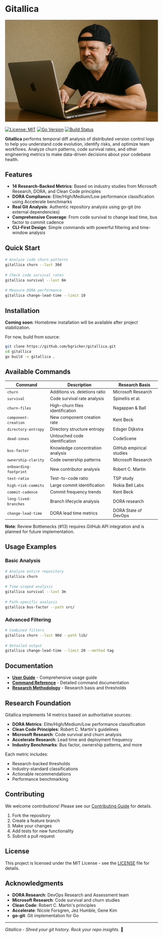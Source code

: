 # Gitallica

![Gitallica](docs/lars.png)

[![License: MIT](https://img.shields.io/badge/License-MIT-yellow.svg)](https://opensource.org/licenses/MIT)
[![Go Version](https://img.shields.io/badge/Go-1.21+-blue.svg)](https://golang.org/)
[![Build Status](https://img.shields.io/badge/Build-Passing-green.svg)](https://github.com/bgricker/gitallica)

**Gitallica** performs temporal diff analysis of distributed version control logs to help you understand code evolution, identify risks, and optimize team workflows. Analyze churn patterns, code survival rates, and other engineering metrics to make data-driven decisions about your codebase health.

## Features

- **14 Research-Backed Metrics**: Based on industry studies from Microsoft Research, DORA, and Clean Code principles
- **DORA Compliance**: Elite/High/Medium/Low performance classification using Accelerate benchmarks
- **Real Git Analysis**: Authentic repository analysis using go-git (no external dependencies)
- **Comprehensive Coverage**: From code survival to change lead time, bus factor to commit cadence
- **CLI-First Design**: Simple commands with powerful filtering and time-window analysis

## Quick Start

```bash
# Analyze code churn patterns
gitallica churn --last 30d

# Check code survival rates
gitallica survival --last 6m

# Measure DORA performance
gitallica change-lead-time --limit 10
```

## Installation

**Coming soon**: Homebrew installation will be available after project stabilization.

For now, build from source:
```bash
git clone https://github.com/bgricker/gitallica.git
cd gitallica
go build -o gitallica .
```

## Available Commands

| Command | Description | Research Basis |
|---------|-------------|----------------|
| `churn` | Additions vs. deletions ratio | Microsoft Research |
| `survival` | Code survival rate analysis | Spinellis et al. |
| `churn-files` | High-churn files identification | Nagappan & Ball |
| `component-creation` | New component creation rate | Kent Beck |
| `directory-entropy` | Directory structure entropy | Edsger Dijkstra |
| `dead-zones` | Untouched code identification | CodeScene |
| `bus-factor` | Knowledge concentration analysis | GitHub empirical studies |
| `ownership-clarity` | Code ownership patterns | Microsoft Research |
| `onboarding-footprint` | New contributor analysis | Robert C. Martin |
| `test-ratio` | Test-to-code ratio | TSP study |
| `high-risk-commits` | Large commit identification | Nokia Bell Labs |
| `commit-cadence` | Commit frequency trends | Kent Beck |
| `long-lived-branches` | Branch lifecycle analysis | DORA research |
| `change-lead-time` | DORA lead time metrics | DORA State of DevOps |

**Note**: Review Bottlenecks (#13) requires GitHub API integration and is planned for future implementation.

## Usage Examples

### Basic Analysis
```bash
# Analyze entire repository
gitallica churn

# Time-scoped analysis
gitallica survival --last 3m

# Path-specific analysis
gitallica bus-factor --path src/
```

### Advanced Filtering
```bash
# Combined filters
gitallica churn --last 90d --path lib/

# Detailed output
gitallica change-lead-time --limit 20 --method tag
```

## Documentation

- **[User Guide](docs/USER_GUIDE.md)** - Comprehensive usage guide
- **[Command Reference](docs/COMMANDS.md)** - Detailed command documentation
- **[Research Methodology](docs/RESEARCH.md)** - Research basis and thresholds

## Research Foundation

Gitallica implements 14 metrics based on authoritative sources:

- **DORA Metrics**: Elite/High/Medium/Low performance classification
- **Clean Code Principles**: Robert C. Martin's guidelines
- **Microsoft Research**: Code survival and churn analysis
- **Accelerate Research**: Lead time and deployment frequency
- **Industry Benchmarks**: Bus factor, ownership patterns, and more

Each metric includes:
- Research-backed thresholds
- Industry-standard classifications
- Actionable recommendations
- Performance benchmarking

## Contributing

We welcome contributions! Please see our [Contributing Guide](CONTRIBUTING.md) for details.

1. Fork the repository
2. Create a feature branch
3. Make your changes
4. Add tests for new functionality
5. Submit a pull request

## License

This project is licensed under the MIT License - see the [LICENSE](LICENSE) file for details.

## Acknowledgments

- **DORA Research**: DevOps Research and Assessment team
- **Microsoft Research**: Code survival and churn studies
- **Clean Code**: Robert C. Martin's principles
- **Accelerate**: Nicole Forsgren, Jez Humble, Gene Kim
- **go-git**: Git implementation for Go

---

*Gitallica - Shred your git history. Rock your repo insights.* 🎸

